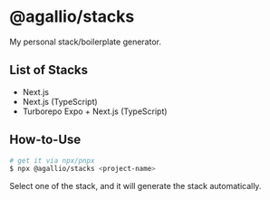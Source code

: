 # @agallio/stacks

My personal stack/boilerplate generator.

## List of Stacks

- Next.js
- Next.js (TypeScript)
- Turborepo Expo + Next.js (TypeScript)

## How-to-Use

```bash
# get it via npx/pnpx
$ npx @agallio/stacks <project-name>
```

Select one of the stack, and it will generate the stack automatically.
